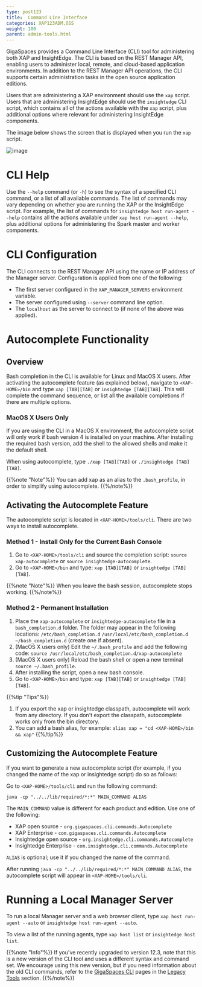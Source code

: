 ```yaml
---
type: post123
title:  Command Line Interface
categories: XAP123ADM,OSS
weight: 100
parent: admin-tools.html
---
```


GigaSpaces provides a Command Line Interface (CLI) tool for administering both XAP and InsightEdge. The CLI is based on the REST Manager API, enabling users to administer local, remote, and cloud-based application environments. In addition to the REST Manager API operations, the CLI supports certain administration tasks in the open source application editions.

Users that are administering a XAP environment should use the `xap` script. Users that are administering InsightEdge should use the `insightedge` CLI script, which contains all of the actions available with the `xap` script, plus additional options where relevant for administering InsightEdge components.

The image below shows the screen that is displayed when you run the `xap` script.

![image](/attachment_files/admin/xap-cli.png)

# CLI Help

Use the `--help` command (or `-h`) to see the syntax of a specified CLI command, or a list of all available commands. The list of commands may vary depending on whether you are running the XAP or the InsightEdge script. For example,
the list of commands for `insightedge host run-agent --help` contains all the actions available under `xap host run-agent --help`, plus additional options for administering the Spark master and worker components.

# CLI Configuration

The CLI connects to the REST Manager API using the name or IP address of the Manager server. Configuration is applied from one of the following:

* The first server configured in the `XAP_MANAGER_SERVERS` environment variable.
* The server configured using `--server` command line option.
* The `localhost` as the server to connect to (if none of the above was applied).

# Autocomplete Functionality

## Overview

Bash completion in the CLI is available for Linux and MacOS X users. After activating the autocomplete feature (as explained below), navigate to `<XAP-HOME>/bin` and type `xap [TAB][TAB]` or `insightedge [TAB][TAB]`. This will complete the command sequence, or list all the available completions if there are multiple options.

### MacOS X Users Only

If you are using the CLI in a MacOS X environment, the autocomplete script will only work if bash version 4 is installed on your machine. After installing the required bash version, add the shell to the allowed shells and make it the default shell.

When using autocomplete, type `./xap [TAB][TAB]` or `./insightedge [TAB][TAB]`. 

{{%note "Note"%}}
You can add xap as an alias to the `.bash_profile`, in order to simplify using autocomplete.
{{%/note%}}

## Activating the Autocomplete Feature

The autocomplete script is located in `<XAP-HOME>/tools/cli`. There are two ways to install autocomplete.

### Method 1 - Install Only for the Current Bash Console

1. Go to `<XAP-HOME>/tools/cli` and source the completion script: `source xap-autocomplete` or `source insightedge-autocomplete`.
1. Go to `<XAP-HOME>/bin` and type: `xap [TAB][TAB]` or `insightedge [TAB][TAB]`.

{{%note "Note"%}}
When you leave the bash session, autocomplete stops working.
{{%/note%}}
 
### Method 2 - Permanent Installation

1. Place the `xap-autocomplete` or `insightedge-autocomplete` file in a `bash_completion.d` folder. The folder may appear in the following locations: `/etc/bash_completion.d` `/usr/local/etc/bash_completion.d` `~/bash_completion.d` (create one if absent).
1. (MacOS X users only) Edit the `~/.bash_profile` and add the following code: `source /usr/local/etc/bash_completion.d/xap-autocomplete`
1. (MacOS X users only) Reload the bash shell or open a new terminal `source ~/.bash_profile`.
1. After installing the script, open a new bash console.
1. Go to `<XAP-HOME>/bin` and type: `xap [TAB][TAB]` or `insightedge [TAB][TAB]`.

{{%tip "Tips"%}}
1. If you export the xap or insightedge classpath, autocomplete will work from any directory. If you don't export the classpath, autocomplete works only from the bin directory.
1. You can add a bash alias, for example: `alias xap = "cd <XAP-HOME>/bin && xap"`
{{%/tip%}}

## Customizing the Autocomplete Feature

If you want to generate a new autocomplete script (for example, if you changed the name of the xap or insightedge script) do so as follows:

Go to `<XAP-HOME>/tools/cli` and run the following command:

`java -cp "../../lib/required/*:*" MAIN_COMMAND ALIAS`

The `MAIN_COMMAND` value is different for each product and edition. Use one of the following:

 * XAP open source - `org.gigaspaces.cli.commands.Autocomplete`
 * XAP Enterprise - `com.gigaspaces.cli.commands.Autocomplete`
 * Insightedge open source - `org.insightedge.cli.commands.Autocomplete`
 * Insightedge Enterprise - `com.insightedge.cli.commands.Autocomplete`

`ALIAS` is optional; use it if you changed the name of the command.

After running `java -cp "../../lib/required/*:*" MAIN_COMMAND ALIAS`, the autocomplete script will appear in `<XAP-HOME>/tools/cli`.

#  Running a Local Manager Server

To run a local Manager server and a web browser client, type `xap host run-agent --auto` or `insightedge host run-agent --auto`.

To view a list of the running agents, type `xap host list` or `insightedge host list`.

{{%note "Info"%}}
If you've recently upgraded to version 12.3, note that this is a new version of the CLI tool and uses a different syntax and command set. We encourage using this new version, but if you need information about the old CLI commands, refer to the [GigaSpaces CLI](command-line-interface.html) pages in the [Legacy Tools](admin-legacy-tools.html) section.
{{%/note%}}
